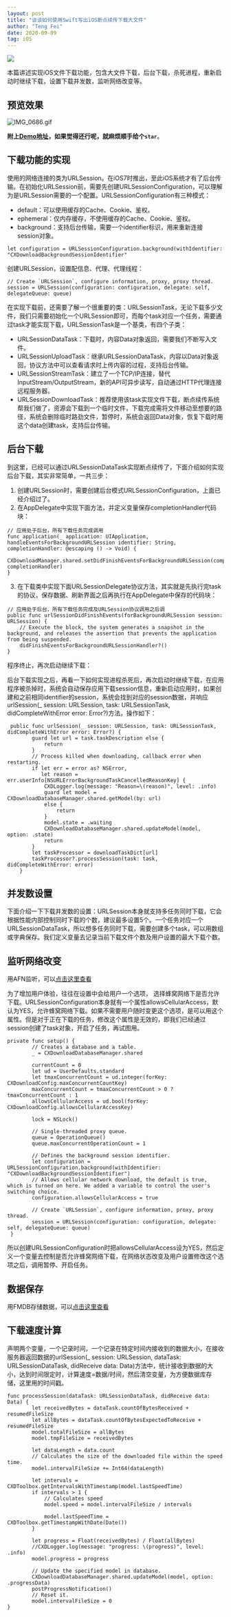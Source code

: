 ```yaml
---
layout: post
title: "谈谈如何使用Swift写出iOS断点续传下载大文件"
author: "Teng Fei"
date: 2020-09-09
tag: iOS
---
```


![](https://chenxing640.github.io/images/workenv-bg.jpg)

本篇讲述实现iOS文件下载功能，包含大文件下载，后台下载，杀死进程，重新启动时继续下载，设置下载并发数，监听网络改变等。

## 预览效果

![IMG_0686.gif](https://chenxing640.github.io/images/iosdownload/IMG_0686.gif)

**附上[Demo地址](https://github.com/chenxing640/CXDownload)，如果觉得还行呢，就麻烦顺手给个`star`**。

## 下载功能的实现

使用的网络连接的类为URLSession。在iOS7时推出，至此iOS系统才有了后台传输。在初始化URLSession前，需要先创建URLSessionConfiguration，可以理解为是URLSession需要的一个配置。URLSessionConfiguration有三种模式：

- default：可以使用缓存的Cache、Cookie、鉴权。
- ephemeral：仅内存缓存，不使用缓存的Cache、Cookie、鉴权。
- background：支持后台传输，需要一个identifier标识，用来重新连接session对象。

```
let configuration = URLSessionConfiguration.background(withIdentifier: "CXDownloadBackgroundSessionIdentifier"
```

创建URLSession，设置配信息、代理、代理线程：
```
// Create `URLSession`, configure information, proxy, proxy thread.
session = URLSession(configuration: configuration, delegate: self, delegateQueue: queue)
```

在实现下载前，还需要了解一个很重要的类：URLSessionTask，无论下载多少文件，我们只需要初始化一个URLSession即可，而每个task对应一个任务，需要通过task才能实现下载，URLSessionTask是一个基类，有四个子类：

- URLSessionDataTask：下载时，内容Data对象返回，需要我们不断写入文件。
- URLSessionUploadTask：继承URLSessionDataTask，内容以Data对象返回，协议方法中可以查看请求时上传内容的过程，支持后台传输。
- URLSessionStreamTask：建立了一个TCP/IP连接，替代InputStream/OutputStream，新的API可异步读写，自动通过HTTP代理连接远程服务器。
- URLSessionDownloadTask：推荐使用该task实现文件下载，断点续传系统帮我们做了，资源会下载到一个临时文件，下载完成需将文件移动至想要的路径，系统会删除临时路劲文件，暂停时，系统会返回Data对象，恢复下载时用这个data创建task，支持后台传输。

## 后台下载

到这里，已经可以通过URLSessionDataTask实现断点续传了，下面介绍如何实现后台下载，其实非常简单，一共三步：
1. 创建URLSession时，需要创建后台模式URLSessionConfiguration，上面已经介绍过了。
2. 在AppDelegate中实现下面方法，并定义变量保存completionHandler代码块：
```
// 应用处于后台，所有下载任务完成调用
func application(_ application: UIApplication, handleEventsForBackgroundURLSession identifier: String, completionHandler: @escaping () -> Void) {
    CXDownloadManager.shared.setDidFinishEventsForBackgroundURLSession(completionHandler: completionHandler)
}
```

3. 在下载类中实现下面URLSessionDelegate协议方法，其实就是先执行完task的协议，保存数据、刷新界面之后再执行在AppDelegate中保存的代码块：
```
// 应用处于后台，所有下载任务完成及URLSession协议调用之后调
public func urlSessionDidFinishEvents(forBackgroundURLSession session: URLSession) {
    // Execute the block, the system generates a snapshot in the background, and releases the assertion that prevents the application from being suspended.
    didFinishEventsForBackgroundURLSessionHandler?()
}
```

程序终止，再次启动继续下载：

后台下载实现之后，再看一下如何实现进程杀死后，再次启动时继续下载，在应用程序被杀掉时，系统会自动保存应用下载session信息，重新启动应用时，如果创建和之前相同identifier的session，系统会找到对应的session数据，并响应urlSession(_ session: URLSession, task: URLSessionTask, didCompleteWithError error: Error?)方法，操作如下：
```
 public func urlSession(_ session: URLSession, task: URLSessionTask, didCompleteWithError error: Error?) {
        guard let url = task.taskDescription else {
            return
        }
        // Process killed when downloading, callback error when restarting.
        if let err = error as? NSError,
           let reason = err.userInfo[NSURLErrorBackgroundTaskCancelledReasonKey] {
            CXDLogger.log(message: "Reason=\(reason)", level: .info)
            guard let model = CXDownloadDatabaseManager.shared.getModel(by: url)
            else {
                return
            }
            model.state = .waiting
            CXDownloadDatabaseManager.shared.updateModel(model, option: .state)
            return
        }
        let taskProcessor = downloadTaskDict[url]
        taskProcessor?.processSession(task: task, didCompleteWithError: error)
    }
```

## 并发数设置

下面介绍一下下载并发数的设置：URLSession本身就支持多任务同时下载，它会根据性能内部控制同时下载的个数，建议最多设置5个。一个任务对应一个URLSessionDataTask，所以想多任务同时下载，需要创建多个task，可以用数组或字典保存。我们定义变量去记录当前下载文件个数及用户设置的最大下载个数。

## 监听网络改变

用AFN监听，可以[点击这里查看](https://github.com/chenxing640/CXDownload/blob/master/Example/CXDownload/Modules/Common/Objc/DLNetworkReachabilityManager.m)

为了增加用户体验，往往在设置中会给用户一个选项， 选择蜂窝网络下是否允许下载。URLSessionConfiguration本身就有一个属性allowsCellularAccess，默认为YES，允许蜂窝网络下载。如果不需要用户随时变更这个选项，是可以用这个属性。但是对于正在下载的任务，修改这个属性是无效的，即我们已经通过session创建了task对象，开启了任务，再试图用。
```
private func setup() {
        // Creates a database and a table.
        _ = CXDownloadDatabaseManager.shared
        
        currentCount = 0
        let ud = UserDefaults.standard
        let tmaxConcurrentCount = ud.integer(forKey: CXDownloadConfig.maxConcurrentCountKey)
        maxConcurrentCount = tmaxConcurrentCount > 0 ? tmaxConcurrentCount : 1
        allowsCellularAccess = ud.bool(forKey: CXDownloadConfig.allowsCellularAccessKey)
        
        lock = NSLock()
        
        // Single-threaded proxy queue.
        queue = OperationQueue()
        queue.maxConcurrentOperationCount = 1
        
        // Defines the background session identifier.
        let configuration = URLSessionConfiguration.background(withIdentifier: "CXDownloadBackgroundSessionIdentifier")
        // Allows cellular network download, the default is true, which is turned on here. We added a variable to control the user's switching choice.
        configuration.allowsCellularAccess = true
        
        // Create `URLSession`, configure information, proxy, proxy thread.
        session = URLSession(configuration: configuration, delegate: self, delegateQueue: queue)
 }   
```

所以创建URLSessionConfiguration时把allowsCellularAccess设为YES，然后定义一个变量去控制是否允许蜂窝网络下载，在网络状态改变及用户设置修改这个选项之后，调用暂停、开启任务。

## 数据保存

用FMDB存储数据，可以[点击这里查看](https://github.com/chenxing640/CXDownload/blob/master/CXDownload/Classes/Core/CXDownloadDatabaseManager.swift)

## 下载速度计算

声明两个变量，一个记录时间，一个记录在特定时间内接收到的数据大小，在接收服务器返回数据的urlSession(_ session: URLSession, dataTask: URLSessionDataTask, didReceive data: Data)方法中，统计接收到数据的大小，达到时间限定时，计算速度=数据/时间，然后清空变量，为方便数据库存储，这里用的时间戳。

```
func processSession(dataTask: URLSessionDataTask, didReceive data: Data) {
        let receivedBytes = dataTask.countOfBytesReceived + resumedFileSize
        let allBytes = dataTask.countOfBytesExpectedToReceive + resumedFileSize
        model.totalFileSize = allBytes
        model.tmpFileSize = receivedBytes
        
        let dataLength = data.count
        // Calculates the size of the downloaded file within the speed time.
        model.intervalFileSize += Int64(dataLength)
        
        let intervals = CXDToolbox.getIntervalsWithTimestamp(model.lastSpeedTime)
        if intervals > 1 {
            // Calculates speed
            model.speed = model.intervalFileSize / intervals
            
            model.lastSpeedTime = CXDToolbox.getTimestampWithDate(Date())
        }
        
        let progress = Float(receivedBytes) / Float(allBytes)
        //CXDLogger.log(message: "progress: \(progress)", level: .info)
        model.progress = progress
        
        // Update the specified model in database.
        CXDownloadDatabaseManager.shared.updateModel(model, option: .progressData)
        postProgressNotification()
        // Reset it.
        model.intervalFileSize = 0
}
```
